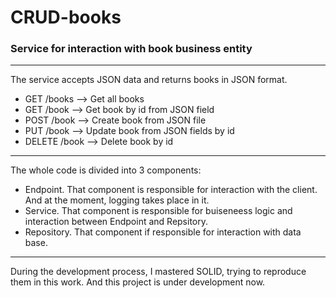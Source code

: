 # CRUD-books
### Service for interaction with book business entity
---
The service accepts JSON data and returns books in JSON format.

- GET    /books   --> Get all books
- GET    /book    --> Get book by id from JSON field
- POST   /book    --> Create book from JSON file
- PUT    /book    --> Update book from JSON fields by id
- DELETE /book    --> Delete book by id
---
The whole code is divided into 3 components:
- Endpoint. That component is responsible for interaction with the client. And at the moment, logging takes place in it.
- Service. That component is responsible for buiseneess logic and interaction between Endpoint and Repsitory.
- Repository. That component if responsible for interaction with data base.
---
During the development process, I mastered SOLID, trying to reproduce them in this work.
And this project is under development now.
